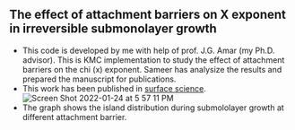 ## The effect of attachment barriers on X exponent in irreversible submonolayer growth
+ This code is developed by me with help of prof. J.G. Amar (my Ph.D. advisor). This is KMC implementation to study the effect of attachment barriers on the chi (x) exponent. Sameer has analysize the results and prepared the manuscript for publications. 
+ This work has been published in [surface science](https://www.sciencedirect.com/science/article/pii/S0039602821001424).
![Screen Shot 2022-01-24 at 5 57 11 PM](https://user-images.githubusercontent.com/42945839/150878841-951d9b16-8797-4a57-9599-2fbd150ba095.png)
+ The graph shows the island distribution during submololayer growth at different attachment barrier. 
